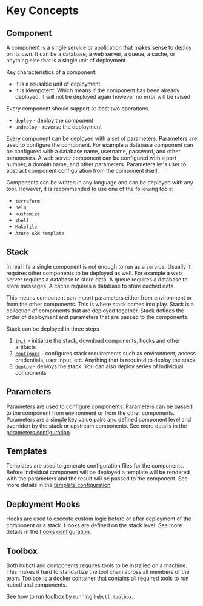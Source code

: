 # Key Concepts

## Component

A component is a single service or application that makes sense to deploy on its own. It can be a database, a web server, a queue, a cache, or anything else that is a single unit of deployment.

Key characteristics of a component:
- It is a reusable unit of deployment
- It is idempotent. Which means if the component has been already deployed, it will not be deployed again however no error will be raised

Every component should support at least two operations
- `deploy` - deploy the component
- `undeploy` - reverse the deployment

Every component can be deployed with a set of parameters. Parameters are used to configure the component. For example a database component can be configured with a database name, username, password, and other parameters. A web server component can be configured with a port number, a domain name, and other parameters. Parameters let's user to abstract component configuration from the component itself.

Components can be written in any language and can be deployed with any tool. However, it is recommended to use one of the following tools:

- `terraform`
- `helm`
- `kustomize`
- `shell`
- `Makefile`
- `Azure ARM template`


## Stack

In real life a single component is not enough to run as a service. Usually it requires other components to be deployed as well. For example a web server requires a database to store data. A queue requires a database to store messages. A cache requires a database to store cached data. 

This means component can import parameters either from environment or from the other components. This is where stack comes into play. Stack is a collection of components that are deployed together. Stack defines the order of deployment and parameters that are passed to the components.

Stack can be deployed in three steps

1. [`init`](../../hubctl/cli/hubctl-stack-init) - initialize the stack, download components, hooks and other artifacts
2. [`configure`](../../hubctl/cli/hubctl-stack-configure) - configures stack requirements such as environment, access credentials, user input, etc. Anything that is required to deploy the stack
3. [`deploy`](../../hubctl/cli/hubctl-stack-deploy) - deploys the stack. You can also deploy series of individual components 

## Parameters

Parameters are used to configure components. Parameters can be passed to the component from environment or from the other components. Parameters are a simple key value pairs and defined component level and overriden by the stack or upstream components. See more details in the [parameters configuration](../manifests/component/parameters).

## Templates

Templates are used to generate configuration files for the components. Before individual component will be deployed a template will be rendered with the parameters and the result will be passed to the component. See more details in the [template configuration](../manifests/component/templates).

## Deployment Hooks

Hooks are used to execute custom logic before or after deployment of the component or a stack. Hooks are defined on the stack level. See more details in the [hooks configuration](../manifests/component).

## Toolbox

Both hubctl and components requires tools to be installed on a machine. This makes it hard to standartize the tool chain across all members of the team. Toolbox is a docker container that contains all required tools to run hubctl and components. 

See how to run toolbox by running [`hubctl toolbox`](../../hubctl/cli/hubctl-toolbox).

